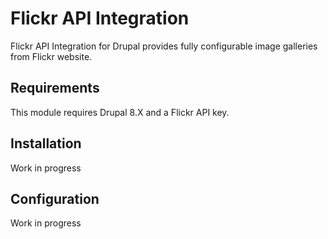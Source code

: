 # Flickr API Integration

Flickr API Integration for Drupal provides fully configurable image galleries from Flickr website. 

## Requirements
This module requires Drupal 8.X and a Flickr API key.

## Installation
Work in progress

## Configuration
Work in progress
